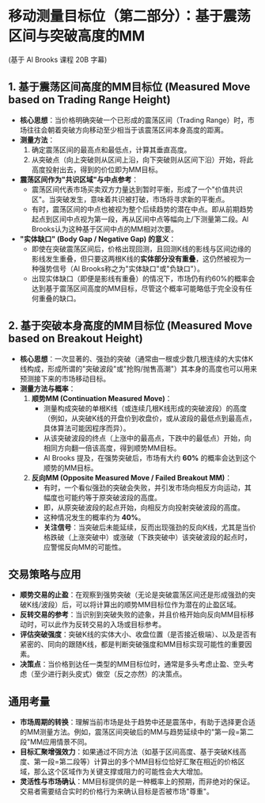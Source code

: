 # 移动测量目标位（第二部分）：基于震荡区间与突破高度的MM
(基于 Al Brooks 课程 20B 字幕)

## 1. 基于震荡区间高度的MM目标位 (Measured Move based on Trading Range Height)

-   **核心思想**：当价格明确突破一个已形成的震荡区间（Trading Range）时，市场往往会朝着突破方向移动至少相当于该震荡区间本身高度的距离。
-   **测量方法**：
    1.  确定震荡区间的最高点和最低点，计算其垂直高度。
    2.  从突破点（向上突破则从区间上沿，向下突破则从区间下沿）开始，将此高度投射出去，得到的价位即为MM目标。
-   **震荡区间作为"共识区域"与中点参考**：
    -   震荡区间代表市场买卖双方力量达到暂时平衡，形成了一个"价值共识区"。当突破发生，意味着共识被打破，市场将寻求新的平衡点。
    -   有时，震荡区间的中点也被视为整个后续趋势的潜在中点。即从前期趋势起点到区间中点视为第一段，再从区间中点等幅向上/下测量第二段。Al Brooks认为这种基于区间中点的MM相对次要。
-   **"实体缺口" (Body Gap / Negative Gap) 的意义**：
    -   即使在突破震荡区间后，价格出现回测，且回测K线的影线与区间边缘的影线发生重叠，但只要这两根K线的**实体部分没有重叠**，这仍然被视为一种强势信号（Al Brooks称之为"实体缺口"或"负缺口"）。
    -   出现实体缺口（即便是影线有重叠）的情况下，市场仍有约60%的概率会达到基于震荡区间高度的MM目标，尽管这个概率可能略低于完全没有任何重叠的缺口。

## 2. 基于突破本身高度的MM目标位 (Measured Move based on Breakout Height)

-   **核心思想**：一次显著的、强劲的突破（通常由一根或少数几根连续的大实体K线构成，形成所谓的"突破波段"或"抢购/抛售高潮"）其本身的高度也可以用来预测接下来的市场移动目标。
-   **测量方法与概率**：
    1.  **顺势MM (Continuation Measured Move)**：
        -   测量构成突破的单根K线（或连续几根K线形成的突破波段）的高度（例如，从突破K线的开盘价到收盘价，或从波段的最低点到最高点，具体算法可能因程序而异）。
        -   从该突破波段的终点（上涨中的最高点，下跌中的最低点）开始，向相同方向翻一倍该高度，得到顺势MM目标。
        -   Al Brooks 提及，在强势突破后，市场有大约 **60%** 的概率会达到这个顺势的MM目标。
    2.  **反向MM (Opposite Measured Move / Failed Breakout MM)**：
        -   有时，一个看似强劲的突破会失败，并引发市场向相反方向运动，其幅度也可能约等于原突破波段的高度。
        -   即，从原突破波段的起点开始，向相反方向投射突破波段的高度。
        -   这种情况发生的概率约为 **40%**。
        -   **关注信号**：当突破后未能延续，反而出现强劲的反向K线，尤其是当价格跌破（上涨突破中）或涨破（下跌突破中）该突破波段的起点时，应警惕反向MM的可能性。

## 交易策略与应用

-   **顺势交易的止盈**：在观察到强势突破（无论是突破震荡区间还是形成强劲的突破K线/波段）后，可以将计算出的顺势MM目标位作为潜在的止盈区域。
-   **反转交易的参考**：当识别到突破失败的迹象，并且价格开始向反向MM目标移动时，可以此作为反转交易的入场或目标参考。
-   **评估突破强度**：突破K线的实体大小、收盘位置（是否接近极端）、以及是否有紧密的、同向的跟随K线，都是判断突破强度和MM目标实现可能性的重要因素。
-   **决策点**：当价格到达任一类型的MM目标位时，通常是多头考虑止盈、空头考虑（至少进行剥头皮式）做空（反之亦然）的决策点。

## 通用考量

-   **市场周期的转换**：理解当前市场是处于趋势中还是震荡中，有助于选择更合适的MM测量方法。例如，震荡区间突破后的MM与趋势延续中的"第一段=第二段"MM应用情景不同。
-   **目标汇聚增强效力**：如果通过不同方法（如基于区间高度、基于突破K线高度、第一段=第二段等）计算出的多个MM目标位恰好汇聚在相近的价格区域，那么这个区域作为关键支撑或阻力的可能性会大大增加。
-   **灵活性与市场确认**：MM目标提供的是一种概率上的预期，而非绝对的保证。交易者需要结合实时的价格行为来确认目标是否被市场"尊重"。 